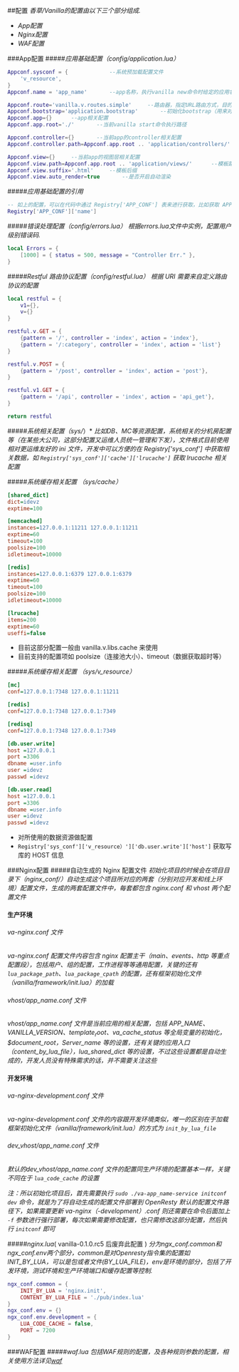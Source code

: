 ##配置
*香草/Vanilla的配置由以下三个部分组成.*
- *App配置*
- *Nginx配置*
- *WAF配置*

###App配置
#####*应用基础配置（config/application.lua）*

```lua
Appconf.sysconf = {				--系统预加载配置文件
    'v_resource',
}
Appconf.name = 'app_name'		--app名称，执行vanilla new命令时给定的应用名

Appconf.route='vanilla.v.routes.simple'		--路由器，指定URL路由方式，目的解析出需要执行的controller与action
Appconf.bootstrap='application.bootstrap'		--初始化bootstrap（用来对应用进行初始化操作）
Appconf.app={}		--app相关配置
Appconf.app.root='./'		--当前vanilla start命令执行路径

Appconf.controller={}		--当前app的controller相关配置
Appconf.controller.path=Appconf.app.root .. 'application/controllers/'		--controller文件所在路径（使用默认生成路径即可）

Appconf.view={}		--当前app的视图层相关配置
Appconf.view.path=Appconf.app.root .. 'application/views/'		--模板路径
Appconf.view.suffix='.html'		--模板后缀
Appconf.view.auto_render=true		--是否开启自动渲染
```

#####*应用基础配置的引用*

```lua
-- 如上的配置，可以在代码中通过 Registry['APP_CONF'] 表来进行获取，比如获取 APP_NAME
Registry['APP_CONF']['name']
```

#####*错误处理配置（config/errors.lua）*
*根据errors.lua文件中实例，配置用户级别错误码.*

```lua
local Errors = {
    [1000] = { status = 500, message = "Controller Err." },
}
```

#####*Restful 路由协议配置（config/restful.lua）*
*根据 URI 需要来自定义路由协议的配置*

```lua
local restful = {
    v1={},
    v={}
}

restful.v.GET = {
    {pattern = '/', controller = 'index', action = 'index'},
    {pattern = '/:category', controller = 'index', action = 'list'}
}

restful.v.POST = {
    {pattern = '/post', controller = 'index', action = 'post'},
}

restful.v1.GET = {
    {pattern = '/api', controller = 'index', action = 'api_get'},
}

return restful
```



#####*系统相关配置（sys/*）*
*比如DB、MC等资源配置，系统相关的分机房配置等（在某些大公司，这部分配置又运维人员统一管理和下发），文件格式目前使用相对更运维友好的 ini 文件，开发中可以方便的在 Registry['sys_conf'] 中获取相关数据，如 `Registry['sys_conf']['cache']['lrucache']` 获取 lrucache 相关配置*

#####*系统缓存相关配置 （sys/cache）*

```ini
[shared_dict]
dict=idevz
exptime=100

[memcached]
instances=127.0.0.1:11211 127.0.0.1:11211
exptime=60
timeout=100
poolsize=100
idletimeout=10000

[redis]
instances=127.0.0.1:6379 127.0.0.1:6379
exptime=60
timeout=100
poolsize=100
idletimeout=10000

[lrucache]
items=200
exptime=60
useffi=false
```

* 目前这部分配置一般由 vanilla.v.libs.cache 来使用
* 目前支持的配置项如 poolsize（连接池大小）、timeout（数据获取超时等）

#####*系统缓存相关配置 （sys/v_resource）*

```ini
[mc]
conf=127.0.0.1:7348 127.0.0.1:11211

[redis]
conf=127.0.0.1:7348 127.0.0.1:7349

[redisq]
conf=127.0.0.1:7348 127.0.0.1:7349

[db.user.write]
host =127.0.0.1
port =3306
dbname =user.info
user =idevz
passwd =idevz

[db.user.read]
host =127.0.0.1
port =3306
dbname =user.info
user =idevz
passwd =idevz
```

* 对所使用的数据资源做配置
* `Registry['sys_conf']['v_resource）']['db.user.write']['host']` 获取写库的 HOST 信息

###Nginx配置
#####自动生成的 Nginx 配置文件
*初始化项目的时候会在项目目录下（nginx_conf/）自动生成这个项目所对应的两套（分别对应开发和线上环境）配置文件，生成的两套配置文件中，每套都包含 nginx.conf 和 vhost 两个配置文件*

#### 生产环境
###### va-nginx.conf 文件
*va-nginx.conf 配置文件内容包含 nginx 配置主干（main、events、http 等重点配置段），包括用户、组的配置，工作进程等等通用配置，关键的还有 `lua_package_path`、`lua_package_cpath` 的配置，还有框架初始化文件（vanilla/framework/init.lua）的加载*

###### vhost/app_name.conf 文件
*vhost/app_name.conf 文件是当前应用的相关配置，包括 APP_NAME、VANILLA_VERSION、$template_root、$va_cache_status 等全局变量的初始化，$document_root，Server_name 等的设置，还有关键的应用入口（content_by_lua_file），lua_shared_dict 等的设置，不过这些设置都是自动生成的，开发人员没有特殊需求的话，并不需要关注这些*

#### 开发环境
###### va-nginx-development.conf 文件
*va-nginx-development.conf 文件的内容跟开发环境类似，唯一的区别在于加载框架初始化文件（vanilla/framework/init.lua）的方式为 `init_by_lua_file`*

###### dev_vhost/app_name.conf 文件
*默认的dev_vhost/app_name.conf 文件的配置同生产环境的配置基本一样，关键不同在于 `lua_code_cache` 的设置*

*注：所以初始化项目后，首先需要执行 `sudo ./va-app_name-service initconf dev` 命令，就是为了将自动生成的配置文件部署到 OpenResty 默认的配置文件路径下，如果需要更新 va-nginx（-development）.conf 则还需要在命令后面加上 `-f` 参数进行强行部署，每次如果需要修改配置，也只需修改这部分配置，然后执行 `initconf` 即可*

#####*nginx.lua*( vanilla-0.1.0.rc5 后废弃此配置 )
*分为ngx_conf.common和ngx_conf.env两个部分，common是对Openresty指令集的配置如INIT_BY_LUA，可以是包或者文件(BY_LUA_FILE)，env是环境的部分，包括了开发环境，测试环境和生产环境端口和缓存配置等控制.*

```lua
ngx_conf.common = {
    INIT_BY_LUA = 'nginx.init',
    CONTENT_BY_LUA_FILE = './pub/index.lua'
}
ngx_conf.env = {}
ngx_conf.env.development = {
    LUA_CODE_CACHE = false,
    PORT = 7200
}
```

###WAF配置
#####*waf.lua*
*包括WAF规则的配置，及各种规则参数的配置，相关使用方法详见[waf](https://github.com/loveshell/ngx_lua_waf)*
